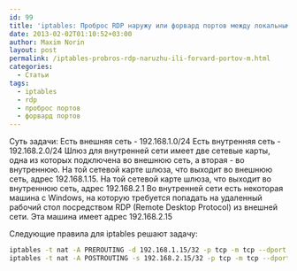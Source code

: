 ```yaml
---
id: 99
title: 'iptables: Проброс RDP наружу или форвард портов между локальными сетями'
date: 2013-02-02T01:10:52+03:00
author: Maxim Norin
layout: post
permalink: /iptables-probros-rdp-naruzhu-ili-forvard-portov-m.html
categories:
  - Статьи
tags:
  - iptables
  - rdp
  - проброс портов
  - форвард портов
---
```

Суть задачи:
Есть внешняя сеть - 192.168.1.0/24
Есть внутренняя сеть - 192.168.2.0/24
Шлюз для внутренней сети имеет две сетевые карты, одна из которых подключена во внешнюю сеть, а вторая - во внутреннюю.
На той сетевой карте шлюза, что выходит во внешнюю сеть, адрес 192.168.1.15.
На той сетевой карте шлюза, что выходит во внутреннюю сеть, адрес 192.168.2.1
Во внутренней сети есть некоторая машина с Windows, на которую требуется попадать на удаленный рабочий стол посредством RDP (Remote Desktop Protocol) из внешней сети.
Эта машина имеет адрес 192.168.2.15

Следующие правила для iptables решают задачу:
```bash
iptables -t nat -A PREROUTING -d 192.168.1.15/32 -p tcp -m tcp --dport 3389 -j DNAT --to-destination 192.168.2.15:3389
iptables -t nat -A POSTROUTING -s 192.168.2.15/32 -p tcp -m tcp --dport 3389 -j SNAT --to-source 192.168.1.15
```
